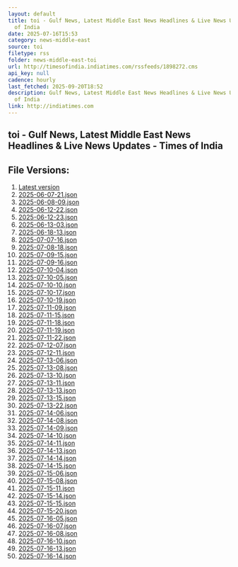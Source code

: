 ```yaml
---
layout: default
title: toi - Gulf News, Latest Middle East News Headlines & Live News Updates - Times
  of India
date: 2025-07-16T15:53
category: news-middle-east
source: toi
filetype: rss
folder: news-middle-east-toi
url: http://timesofindia.indiatimes.com/rssfeeds/1898272.cms
api_key: null
cadence: hourly
last_fetched: 2025-09-20T18:52
description: Gulf News, Latest Middle East News Headlines & Live News Updates - Times
  of India
link: http://indiatimes.com
---
```


## toi - Gulf News, Latest Middle East News Headlines & Live News Updates - Times of India

<div id="data-chart"></div>
<div id="data-table"></div>
<script>
document.addEventListener('DOMContentLoaded', function(){
  document.getElementById('data-table').textContent = 'This source isn't supported for tables yet.';
});
</script>

## File Versions:
1. [Latest version](./latest.json)
2. [2025-06-07-21.json](./2025-06-07-21.json)
3. [2025-06-08-09.json](./2025-06-08-09.json)
4. [2025-06-12-22.json](./2025-06-12-22.json)
5. [2025-06-12-23.json](./2025-06-12-23.json)
6. [2025-06-13-03.json](./2025-06-13-03.json)
7. [2025-06-18-13.json](./2025-06-18-13.json)
8. [2025-07-07-16.json](./2025-07-07-16.json)
9. [2025-07-08-18.json](./2025-07-08-18.json)
10. [2025-07-09-15.json](./2025-07-09-15.json)
11. [2025-07-09-16.json](./2025-07-09-16.json)
12. [2025-07-10-04.json](./2025-07-10-04.json)
13. [2025-07-10-05.json](./2025-07-10-05.json)
14. [2025-07-10-10.json](./2025-07-10-10.json)
15. [2025-07-10-17.json](./2025-07-10-17.json)
16. [2025-07-10-19.json](./2025-07-10-19.json)
17. [2025-07-11-09.json](./2025-07-11-09.json)
18. [2025-07-11-15.json](./2025-07-11-15.json)
19. [2025-07-11-18.json](./2025-07-11-18.json)
20. [2025-07-11-19.json](./2025-07-11-19.json)
21. [2025-07-11-22.json](./2025-07-11-22.json)
22. [2025-07-12-07.json](./2025-07-12-07.json)
23. [2025-07-12-11.json](./2025-07-12-11.json)
24. [2025-07-13-06.json](./2025-07-13-06.json)
25. [2025-07-13-08.json](./2025-07-13-08.json)
26. [2025-07-13-10.json](./2025-07-13-10.json)
27. [2025-07-13-11.json](./2025-07-13-11.json)
28. [2025-07-13-13.json](./2025-07-13-13.json)
29. [2025-07-13-15.json](./2025-07-13-15.json)
30. [2025-07-13-22.json](./2025-07-13-22.json)
31. [2025-07-14-06.json](./2025-07-14-06.json)
32. [2025-07-14-08.json](./2025-07-14-08.json)
33. [2025-07-14-09.json](./2025-07-14-09.json)
34. [2025-07-14-10.json](./2025-07-14-10.json)
35. [2025-07-14-11.json](./2025-07-14-11.json)
36. [2025-07-14-13.json](./2025-07-14-13.json)
37. [2025-07-14-14.json](./2025-07-14-14.json)
38. [2025-07-14-15.json](./2025-07-14-15.json)
39. [2025-07-15-06.json](./2025-07-15-06.json)
40. [2025-07-15-08.json](./2025-07-15-08.json)
41. [2025-07-15-11.json](./2025-07-15-11.json)
42. [2025-07-15-14.json](./2025-07-15-14.json)
43. [2025-07-15-15.json](./2025-07-15-15.json)
44. [2025-07-15-20.json](./2025-07-15-20.json)
45. [2025-07-16-05.json](./2025-07-16-05.json)
46. [2025-07-16-07.json](./2025-07-16-07.json)
47. [2025-07-16-08.json](./2025-07-16-08.json)
48. [2025-07-16-10.json](./2025-07-16-10.json)
49. [2025-07-16-13.json](./2025-07-16-13.json)
50. [2025-07-16-14.json](./2025-07-16-14.json)
